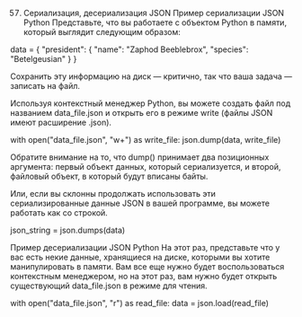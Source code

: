57. Сериализация, десериализация JSON
Пример сериализации JSON Python
Представьте, что вы работаете с объектом Python в памяти, который выглядит следующим образом:


data = {
    "president": {
        "name": "Zaphod Beeblebrox",
        "species": "Betelgeusian"
    }
}

Сохранить эту информацию на диск — критично, так что ваша задача — записать на файл.

Используя контекстный менеджер Python, вы можете создать файл под названием data_file.json и открыть его в режиме write
(файлы JSON имеют расширение .json).

with open("data_file.json", "w+") as write_file:
    json.dump(data, write_file)

Обратите внимание на то, что dump() принимает два позиционных аргумента: первый объект данных, который сериализуется, и
второй, файловый объект, в который будут вписаны байты.

Или, если вы склонны продолжать использовать эти сериализированные данные JSON в вашей программе, вы можете работать как
со строкой.

json_string = json.dumps(data)

Пример десериализации JSON Python
На этот раз, представьте что у вас есть некие данные, хранящиеся на диске, которыми вы хотите манипулировать в памяти. 
Вам все еще нужно будет воспользоваться контекстным менеджером, но на этот раз, вам нужно будет открыть существующий 
data_file.json в режиме для чтения.

with open("data_file.json", "r") as read_file:
    data = json.load(read_file)